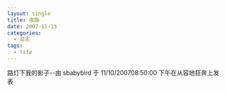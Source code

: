 ```yaml
---
layout: single
title: 夜路
date: 2007-11-13
categories:
  - 日志
tags:
  - life
---
```


路灯下我的影子--由 sbabybird 于 11/10/200708&#58;50&#58;00 下午在从容地狂奔上发表

